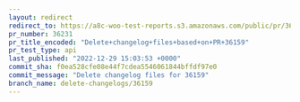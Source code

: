 ```yaml
---
layout: redirect
redirect_to: https://a8c-woo-test-reports.s3.amazonaws.com/public/pr/36231/api/index.html
pr_number: 36231
pr_title_encoded: "Delete+changelog+files+based+on+PR+36159"
pr_test_type: api
last_published: "2022-12-29 15:03:53 +0000"
commit_sha: f0ea528cfe08e44f7cdea5546061844bffdf97e0
commit_message: "Delete changelog files for 36159"
branch_name: delete-changelogs/36159
---
```

